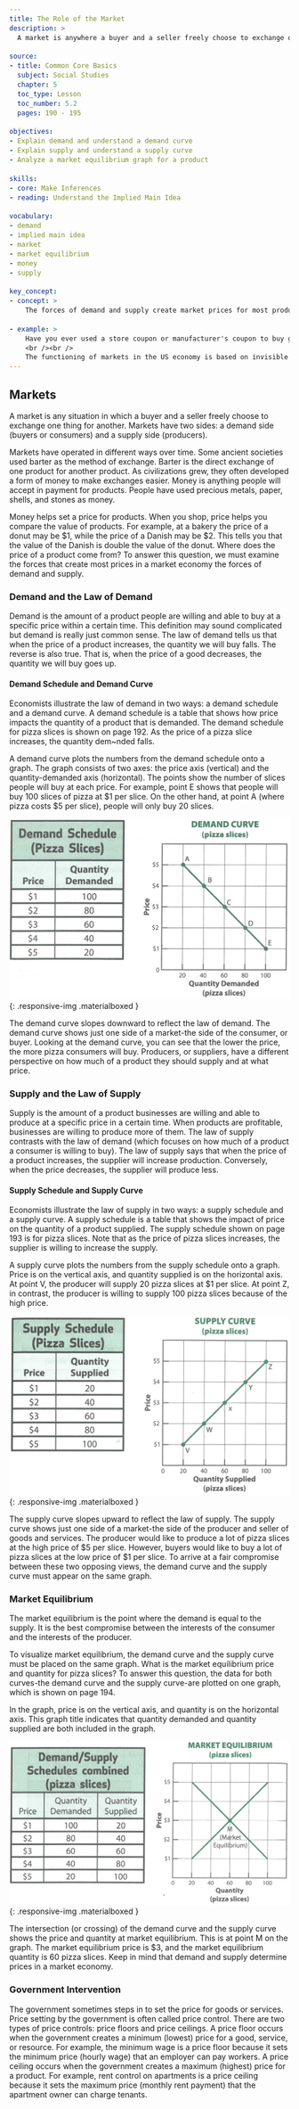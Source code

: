 ```yaml
---
title: The Role of the Market
description: >
  A market is anywhere a buyer and a seller freely choose to exchange one thing for another. The laws of supply and demand help companies figure out how many goods to make and how much to charge for them.
  
source:
- title: Common Core Basics
  subject: Social Studies
  chapter: 5
  toc_type: Lesson
  toc_number: 5.2
  pages: 190 - 195

objectives:
- Explain demand and understand a demand curve
- Explain supply and understand a supply curve
- Analyze a market equilibrium graph for a product

skills:
- core: Make Inferences
- reading: Understand the Implied Main Idea

vocabulary:
- demand
- implied main idea
- market
- market equilibrium
- money
- supply

key_concept:
- concept: >
    The forces of demand and supply create market prices for most products and resources in the US economy.

- example: >
    Have you ever used a store coupon or manufacturer's coupon to buy groceries, clothing, or a pizza? Coupons might offer you "$5 off" the price of on item or the chance to "buy 7 and get 7 free." Because coupons make items less expensive, they send buyers on invisible signal to purchase more of the item.
    <br /><br />
    The functioning of markets in the US economy is based on invisible signals, many of which offer people incentives to buy or to produce certain goods. Price is perhaps the most important signal that influences people's economic behaviors.
---
```

## Markets

A market is any situation in which a buyer and a seller freely choose to exchange one thing for another. Markets have two sides: a demand side (buyers or consumers) and a supply side (producers).

Markets have operated in different ways over time. Some ancient societies used barter as the method of exchange. Barter is the direct exchange of one product for another product. As civilizations grew, they often developed a form of money to make exchanges easier. Money is anything people will accept in payment for products. People have used precious metals, paper, shells, and stones as money.

Money helps set a price for products. When you shop, price helps you compare the value of products. For example, at a bakery the price of a donut may be $1, while the price of a Danish may be $2. This tells you that the value of the Danish is double the value of the donut. Where does the price of a product come from? To answer this question, we must examine the forces that create most prices in a market economy the forces of demand and supply.

### Demand and the Law of Demand

Demand is the amount of a product people are willing and able to buy at a specific price within a certain time. This definition may sound complicated but demand is really just common sense. The law of demand tells us that when the price of a product increases, the quantity we will buy falls. The reverse is also true. That is, when the price of a good decreases, the quantity we will buy goes up.

#### Demand Schedule and Demand Curve

Economists illustrate the law of demand in two ways: a demand schedule and a demand curve. A demand schedule is a table that shows how price impacts the quantity of a product that is demanded. The demand schedule for pizza slices is shown on page 192. As the price of a pizza slice increases, the quantity dem~nded falls.

A demand curve plots the numbers from the demand schedule onto a graph. The graph consists of two axes: the price axis (vertical) and the quantity-demanded axis (horizontal). The points show the number of slices people will buy at each price. For example, point E shows that people will buy 100 slices of pizza at $1 per slice. On the other hand, at point A (where pizza costs $5 per slice), people will only buy 20 slices.

![Demand Curve](img/demand-curve.png){: .responsive-img .materialboxed }

The demand curve slopes downward to reflect the law of demand. The demand curve shows just one side of a market-the side of the consumer, or buyer. Looking at the demand curve, you can see that the lower the price, the more pizza consumers will buy. Producers, or suppliers, have a different perspective on how much of a product they should supply and at what price.

### Supply and the Law of Supply

Supply is the amount of a product businesses are willing and able to produce at a specific price in a certain time. When products are profitable, businesses are willing to produce more of them. The law of supply contrasts with the law of demand (which focuses on how much of a product a consumer is willing to buy). The law of supply says that when the price of a product increases, the supplier will increase production. Conversely, when the price decreases, the supplier will produce less.

#### Supply Schedule and Supply Curve

Economists illustrate the law of supply in two ways: a supply schedule and a supply curve. A supply schedule is a table that shows the impact of price on the quantity of a product supplied. The supply schedule shown on page 193 is for pizza slices. Note that as the price of pizza slices increases, the supplier is willing to increase the supply.

A supply curve plots the numbers from the supply schedule onto a graph. Price is on the vertical axis, and quantity supplied is on the horizontal axis. At point V, the producer will supply 20 pizza slices at $1 per slice. At point Z, in contrast, the producer is willing to supply 100 pizza slices because of the high price.

![Supply Curve](img/supply-curve.png){: .responsive-img .materialboxed }

The supply curve slopes upward to reflect the law of supply. The supply curve shows just one side of a market-the side of the producer and seller of goods and services. The producer would like to produce a lot of pizza slices at the high price of $5 per slice. However, buyers would like to buy a lot of pizza slices at the low price of $1 per slice. To arrive at a fair compromise between these two opposing views, the demand curve and the supply curve must appear on the same graph.

### Market Equilibrium

The market equilibrium is the point where the demand is equal to the supply. It is the best compromise between the interests of the consumer and the interests of the producer.

To visualize market equilibrium, the demand curve and the supply curve must be placed on the same graph. What is the market equilibrium price and quantity for pizza slices? To answer this question, the data for both curves-the demand curve and the supply curve-are plotted on one graph, which is shown on page 194.

In the graph, price is on the vertical axis, and quantity is on the horizontal axis. This graph title indicates that quantity demanded and quantity supplied are both included in the graph.

![Market Equilibrium](img/market-equilibrium.png){: .responsive-img .materialboxed }

The intersection (or crossing) of the demand curve and the supply curve shows the price and quantity at market equilibrium. This is at point M on the graph. The market equilibrium price is $3, and the market equilibrium quantity is 60 pizza slices. Keep in mind that demand and supply determine prices in a market economy.

### Government Intervention

The government sometimes steps in to set the price for goods or services. Price setting by the government is often called price control. There are two types of price controls: price floors and price ceilings. A price floor occurs when the government creates a minimum (lowest) price for a good, service, or resource. For example, the minimum wage is a price floor because it sets the minimum price (hourly wage) that an employer can pay workers. A price ceiling occurs when the government creates a maximum (highest) price for a product. For example, rent control on apartments is a price ceiling because it sets the maximum price (monthly rent payment) that the apartment owner can charge tenants.